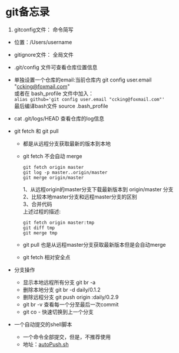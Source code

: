 # git备忘录

1. gitconfig文件： 命令简写
* 位置：/Users/username
* gitignore文件： 全局文件
* .git/config 文件可查看仓库位置信息
* 单独设置一个仓库的email:当前仓库内 git config user.email "ccking@foxmail.com"  
  或者在 bash_profile 文件中加入：  
  `alias github='git config user.email "ccking@foxmail.com"'`  
  最后编译bash文件  source .bash_profile
* cat .git/logs/HEAD  查看仓库的log信息
* git fetch 和 git pull   
  * 都是从远程分支获取最新的版本到本地
  * git fetch 不会自动 merge
  
  		git fetch origin master
  		git log -p master..origin/master
  		git merge origin/master
  	1、从远程origin的master分支下载最新版本到 origin/master 分支  
  	2、比较本地master分支和远程master分支的区别  
  	3、合并代码  
  	上述过程的描述:
  	
  		git fetch origin master:tmp
  		git diff tmp
  		git merge tmp
  * git pull 也是从远程master分支获取最新版本但是会自动merge
  * git fetch 相对安全点

* 分支操作
  * 显示本地远程所有分支 git br -a 
  * 删除本地分支 git br -d daily/0.1.2
  * 删除远程分支 git push origin :daily/0.2.9
  * git br -v 查看每一个分至最后一次commit
  * git co -  快速切换到上一个分支
  	
* 一个自动提交的shell脚本  
  * 一个命令全部提交，但是，不推荐使用
  * 地址：[autoPush.sh](https://github.com/ccforward/cc/blob/master/git/autoPush.sh)